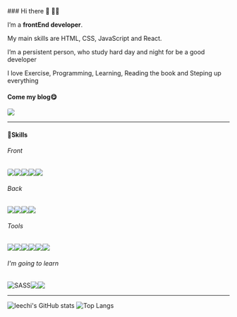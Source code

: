 <div style="align:center;">
### Hi there 🐼 👋🏿

I’m a **frontEnd developer**.

My main skills are HTML, CSS, JavaScript and React.

I’m a persistent person, who study hard day and night for be a good developer

I love Exercise, Programming, Learning, Reading the book and Steping up everything

#### Come my blog😋
<a href="https://leechi222.tistory.com/">
    <img src="https://img.shields.io/badge/leechi-orange?style=for-the-badge&logo=tistory&logoColor=whitelink=https://leechi222.tistory.com/" style="border-radius:3px;"> 
</a>

<hr>

<h4>🚀Skills</h4>

<h6>Front</h6>
<div style="display:flex">
    <img src="https://img.shields.io/badge/html5-E34F26?style=for-the-badge&logo=html5&logoColor=white" style="border-radius:3px;"> 
    <img src="https://img.shields.io/badge/css-1572B6?style=for-the-badge&logo=css3&logoColor=white"> 
    <img src="https://img.shields.io/badge/javascript-F7DF1E?style=for-the-badge&logo=javascript&logoColor=black"> 
    <img src="https://img.shields.io/badge/nunjucks-green?style=for-the-badge&logo=nunjucks&logoColor=black">
    <img src="https://img.shields.io/badge/react-61DAFB?style=for-the-badge&logo=react&logoColor=black"> 
    
</div>

<h6>Back</h6>
<div style="display:flex">
    <img src="https://img.shields.io/badge/node.js-339933?style=for-the-badge&logo=Node.js&logoColor=white">
    <img src="https://img.shields.io/badge/express-000000?style=for-the-badge&logo=express&logoColor=white">
    <img src="https://img.shields.io/badge/mysql-4479A1?style=for-the-badge&logo=mysql&logoColor=white"> 
    <img src="https://img.shields.io/badge/mongoDB-47A248?style=for-the-badge&logo=MongoDB&logoColor=white">
</div>
    


<h6>Tools</h6>
<div style="display:flex">
    <img src="https://img.shields.io/badge/Figma-red?style=for-the-badge&logo=Figma&logoColor=white">
    <img src="https://img.shields.io/badge/Notion-white?style=for-the-badge&logo=Notion&logoColor=black">
    <img src="https://img.shields.io/badge/github-181717?style=for-the-badge&logo=github&logoColor=white">
    <img src="https://img.shields.io/badge/git-F05032?style=for-the-badge&logo=git&logoColor=white">
    <img src="https://img.shields.io/badge/fontawesome-339AF0?style=for-the-badge&logo=fontawesome&logoColor=white">
    <img src="https://img.shields.io/badge/Visual Studio Code-007ACC?style=for-the-badge&logo=Visual Studio Code&logoColor=white"/>
</div>

<h6>I'm going to learn</h6>
<div style="display:flex">
    <img alt="SASS" src ="https://img.shields.io/badge/SASS-cc6699.svg?&style=for-the-badge&logo=Sass&logoColor=white"/>
    <img src="https://img.shields.io/badge/Typescript-3178C6?style=for-the-badge&logo=Typescript&logoColor=white"/>
    <img src="https://img.shields.io/badge/React Native-61DAFB?style=for-the-badge&logo=React&logoColor=black"/>
</div>

<hr>

![leechi's GitHub stats](https://github-readme-stats.vercel.app/api?username=leechi&show_icons=true&theme=transparent)
![Top Langs](https://github-readme-stats.vercel.app/api/top-langs/?username=leechi&layout=compact&theme=transparent)

</div>
<!--

Here are some ideas to get you started:

- 🔭 I’m currently working on ...
- 🌱 I’m currently learning ...
- 👯 I’m looking to collaborate on ...
- 🤔 I’m looking for help with ...
- 💬 Ask me about ...
- 📫 How to reach me: ...
- 😄 Pronouns: ...
- ⚡ Fun fact: ...
-->
